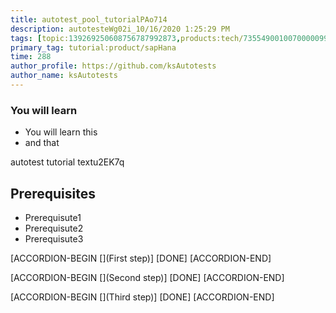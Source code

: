 ```yaml
---
title: autotest_pool_tutorialPAo714
description: autotesteWg02i_10/16/2020 1:25:29 PM
tags: [topic:139269250608756787992873,products:tech/73554900100700000996,tutorial:experience/advanced]
primary_tag: tutorial:product/sapHana
time: 288
author_profile: https://github.com/ksAutotests
author_name: ksAutotests
---
```

### You will learn
- You will learn this
- and that

autotest tutorial textu2EK7q

## Prerequisites
- Prerequisute1
- Prerequisute2
- Prerequisute3

[ACCORDION-BEGIN [](First step)]
[DONE]
[ACCORDION-END]

[ACCORDION-BEGIN [](Second step)]
[DONE]
[ACCORDION-END]

[ACCORDION-BEGIN [](Third step)]
[DONE]
[ACCORDION-END]

